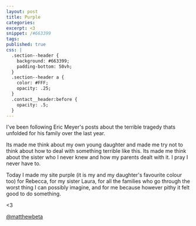 ```yaml
---
layout: post
title: Purple
categories:
excerpt: <3
snippet: /#663399
tags:
published: true
css: |
  .section--header {
    background: #663399;
    padding-bottom: 50vh;
  }
  .section--header a {
    color: #FFF;
    opacity: .25;
  }
  .contact__header:before {
    opacity: .5;
  }
---
```


I've been following Eric Meyer's posts about the terrible tragedy thats unfolded for his family over the last year.

Its made me think about my own young daughter and made me try not to think about how to deal with something terrible like this. Its made me think about the sister who I never knew and how my parents dealt with it. I pray I never have to.

Today I made my site purple (it is my and my daughter's favourite colour too) for Rebecca, for my sister Laura, for all the families who go through the worst thing I can possibly imagine, and for me because however pithy it felt good to do something.

<3

<a href="http://twitter.com/matthewbeta" class="signature">@matthewbeta</a>
